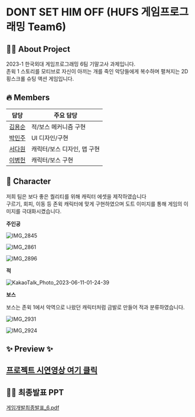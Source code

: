 # DONT SET HIM OFF (HUFS 게임프로그래밍 Team6)

## 👩‍💻 About Project  

2023-1 한국외대 게임프로그래밍 6팀 기말고사 과제입니다.  
존윅 1 스토리를 모티브로 자신이 아끼는 개를 죽인 악당들에게 복수하며 펼쳐지는 2D 횡스크롤 슈팅 액션 게임입니다.

## 🔥 Members  

| 담당                                  | 주요 담당                   |
| ------------------------------------- | --------------------------- |
| [김용순](https://github.com/s00ngle)  | 적/보스 메커니즘 구현       |
| [박민주](https://github.com/mingzooo) | UI 디자인/구현              |
| [서다원](https://github.com/Dawon00)  | 캐릭터/보스 디자인, 맵 구현 |
| [이병헌](https://github.com/brian521) | 캐릭터/보스 구현            |

## 👀 Character

저희 팀은 보다 좋은 퀄리티를 위해 캐릭터 에셋을 제작하였습니다  
구르기, 회피, 이동 등 존윅 캐릭터에 맞게 구현하였으며 도트 이미지를 통해 게임의 이미지를 극대화시켰습니다.  

**주인공**

![IMG_2845](https://github.com/mingzooo/T01402201-Team-6/assets/62490238/e88a650e-5169-4f2a-9758-c9c81b7013f3)

![IMG_2861](https://github.com/mingzooo/T01402201-Team-6/assets/62490238/be9594e3-e397-4959-9645-9e4200f96528)

![IMG_2896](https://github.com/mingzooo/T01402201-Team-6/assets/62490238/34cfce50-b907-4bd0-9fdf-0db4d39c908a)



**적**

![KakaoTalk_Photo_2023-06-11-01-24-39](https://github.com/mingzooo/T01402201-Team-6/assets/62490238/5324876d-7476-4be6-be69-625ed7a764f1)



**보스**

보스는 존윅 1에서 악역으로 나왔던 캐릭터처럼 금발로 만들어 적과 분류하였습니다.  

![IMG_2931](https://github.com/mingzooo/T01402201-Team-6/assets/62490238/015888c9-3f38-4d5c-b5cd-55ff6de1f13e)

![IMG_2924](https://github.com/mingzooo/T01402201-Team-6/assets/62490238/6c2b36d0-73ba-4b91-b3de-7a3b923396a7)





## ✨ Preview ✨  

[프로젝트 시연영상 여기 클릭](https://drive.google.com/drive/folders/1RCajXjD27_6mU7akl5OmMoSlZnKPUfNC)  
---  





## 👩‍💻 최종발표 PPT

[게임개발최종발표_6.pdf](https://github.com/mingzooo/T01402201-Team-6/files/11717310/_6.pdf)



## 

